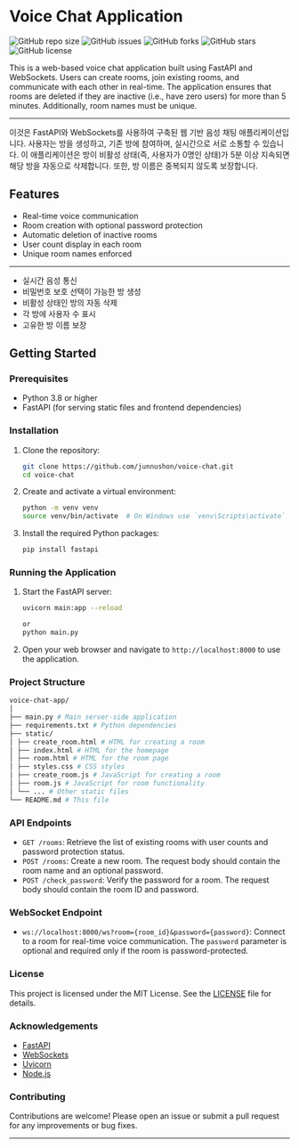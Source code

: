 # Voice Chat Application
![GitHub repo size](https://img.shields.io/github/repo-size/junnushon/voice-chat)
![GitHub issues](https://img.shields.io/github/issues/junnushon/voice-chat)
![GitHub forks](https://img.shields.io/github/forks/junnushon/voice-chat)
![GitHub stars](https://img.shields.io/github/stars/junnushon/voice-chat)
![GitHub license](https://img.shields.io/github/license/junnushon/voice-chat)

This is a web-based voice chat application built using FastAPI and WebSockets. Users can create rooms, join existing rooms, and communicate with each other in real-time. The application ensures that rooms are deleted if they are inactive (i.e., have zero users) for more than 5 minutes. Additionally, room names must be unique.

---
이것은 FastAPI와 WebSockets를 사용하여 구축된 웹 기반 음성 채팅 애플리케이션입니다. 사용자는 방을 생성하고, 기존 방에 참여하며, 실시간으로 서로 소통할 수 있습니다. 이 애플리케이션은 방이 비활성 상태(즉, 사용자가 0명인 상태)가 5분 이상 지속되면 해당 방을 자동으로 삭제합니다. 또한, 방 이름은 중복되지 않도록 보장합니다.

## Features

- Real-time voice communication
- Room creation with optional password protection
- Automatic deletion of inactive rooms
- User count display in each room
- Unique room names enforced

---
- 실시간 음성 통신
- 비밀번호 보호 선택이 가능한 방 생성
- 비활성 상태인 방의 자동 삭제
- 각 방에 사용자 수 표시
- 고유한 방 이름 보장

## Getting Started

### Prerequisites

- Python 3.8 or higher
- FastAPI (for serving static files and frontend dependencies)

### Installation

1. Clone the repository:

    ```bash
    git clone https://github.com/junnushon/voice-chat.git
    cd voice-chat
    ```

2. Create and activate a virtual environment:

    ```bash
    python -m venv venv
    source venv/bin/activate  # On Windows use `venv\Scripts\activate`
    ```

3. Install the required Python packages:

    ```bash
    pip install fastapi
    ```


### Running the Application

1. Start the FastAPI server:

    ```bash
    uvicorn main:app --reload
    ```
    ```bash
    or
    python main.py
    ```

2. Open your web browser and navigate to `http://localhost:8000` to use the application.

### Project Structure
```graphql
voice-chat-app/
│
├── main.py # Main server-side application
├── requirements.txt # Python dependencies
├── static/
│ ├── create_room.html # HTML for creating a room
│ ├── index.html # HTML for the homepage
│ ├── room.html # HTML for the room page
│ ├── styles.css # CSS styles
│ ├── create_room.js # JavaScript for creating a room
│ ├── room.js # JavaScript for room functionality
│ └── ... # Other static files
└── README.md # This file
```

### API Endpoints

- `GET /rooms`: Retrieve the list of existing rooms with user counts and password protection status.
- `POST /rooms`: Create a new room. The request body should contain the room name and an optional password.
- `POST /check_password`: Verify the password for a room. The request body should contain the room ID and password.

### WebSocket Endpoint

- `ws://localhost:8000/ws?room={room_id}&password={password}`: Connect to a room for real-time voice communication. The `password` parameter is optional and required only if the room is password-protected.

### License

This project is licensed under the MIT License. See the [LICENSE](LICENSE) file for details.

### Acknowledgements

- [FastAPI](https://fastapi.tiangolo.com/)
- [WebSockets](https://websockets.readthedocs.io/)
- [Uvicorn](https://www.uvicorn.org/)
- [Node.js](https://nodejs.org/)

### Contributing

Contributions are welcome! Please open an issue or submit a pull request for any improvements or bug fixes.

---